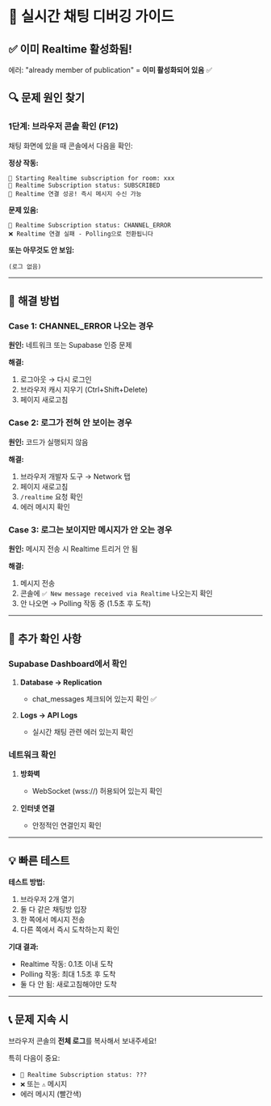 # 🐛 실시간 채팅 디버깅 가이드

## ✅ 이미 Realtime 활성화됨!

에러: "already member of publication" = **이미 활성화되어 있음** ✅

## 🔍 문제 원인 찾기

### 1단계: 브라우저 콘솔 확인 (F12)

채팅 화면에 있을 때 콘솔에서 다음을 확인:

**정상 작동:**
```
📡 Starting Realtime subscription for room: xxx
🔔 Realtime Subscription status: SUBSCRIBED
🎉 Realtime 연결 성공! 즉시 메시지 수신 가능
```

**문제 있음:**
```
🔔 Realtime Subscription status: CHANNEL_ERROR
❌ Realtime 연결 실패 - Polling으로 전환됩니다
```

**또는 아무것도 안 보임:**
```
(로그 없음)
```

---

## 🎯 해결 방법

### Case 1: CHANNEL_ERROR 나오는 경우

**원인:** 네트워크 또는 Supabase 인증 문제

**해결:**
1. 로그아웃 → 다시 로그인
2. 브라우저 캐시 지우기 (Ctrl+Shift+Delete)
3. 페이지 새로고침

### Case 2: 로그가 전혀 안 보이는 경우

**원인:** 코드가 실행되지 않음

**해결:**
1. 브라우저 개발자 도구 → Network 탭
2. 페이지 새로고침
3. `/realtime` 요청 확인
4. 에러 메시지 확인

### Case 3: 로그는 보이지만 메시지가 안 오는 경우

**원인:** 메시지 전송 시 Realtime 트리거 안 됨

**해결:**
1. 메시지 전송
2. 콘솔에 `✅ New message received via Realtime` 나오는지 확인
3. 안 나오면 → Polling 작동 중 (1.5초 후 도착)

---

## 🔧 추가 확인 사항

### Supabase Dashboard에서 확인

1. **Database → Replication**
   - chat_messages 체크되어 있는지 확인 ✅

2. **Logs → API Logs**
   - 실시간 채팅 관련 에러 있는지 확인

### 네트워크 확인

1. **방화벽**
   - WebSocket (wss://) 허용되어 있는지 확인

2. **인터넷 연결**
   - 안정적인 연결인지 확인

---

## 💡 빠른 테스트

**테스트 방법:**
1. 브라우저 2개 열기
2. 둘 다 같은 채팅방 입장
3. 한 쪽에서 메시지 전송
4. 다른 쪽에서 즉시 도착하는지 확인

**기대 결과:**
- Realtime 작동: 0.1초 이내 도착
- Polling 작동: 최대 1.5초 후 도착
- 둘 다 안 됨: 새로고침해야만 도착

---

## 📞 문제 지속 시

브라우저 콘솔의 **전체 로그**를 복사해서 보내주세요!

특히 다음이 중요:
- `🔔 Realtime Subscription status: ???`
- `❌` 또는 `⚠️` 메시지
- 에러 메시지 (빨간색)


